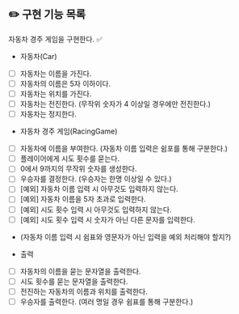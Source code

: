 ## ✏️ 구현 기능 목록

자동차 경주 게임을 구현한다. ✅

- 자동차(Car)
- [ ] 자동차는 이름을 가진다.
- [ ] 자동차의 이름은 5자 이하이다.
- [ ] 자동차는 위치를 가진다.
- [ ] 자동차는 전진한다. (무작위 숫자가 4 이상일 경우에만 전진한다.)
- [ ] 자동차는 정지한다.

- 자동차 경주 게임(RacingGame)
- [ ] 자동차에 이름을 부여한다. (자동차 이름 입력은 쉼포를 통해 구분한다.)
- [ ] 플레이어에게 시도 횟수를 묻는다.
- [ ] 0에서 9까지의 무작위 숫자를 생성한다.
- [ ] 우승자를 결정한다. (우승자는 한명 이상일 수 있다.)
- [ ] [예외] 자동차 이름 입력 시 아무것도 입력하지 않는다.
- [ ] [예외] 자동차 이름을 5자 초과로 입력한다.
- [ ] [예외] 시도 횟수 입력 시 아무것도 입력하지 않는다.
- [ ] [예외] 시도 횟수 입력 시 숫자가 아닌 다른 문자를 입력한다.
- (자동차 이름 입력 시 쉼표와 영문자가 아닌 입력을 예외 처리해야 할지?)
 
- 출력
- [ ] 자동차의 이름을 묻는 문자열을 출력한다.
- [ ] 시도 횟수를 묻는 문자열을 출력한다.
- [ ] 전진하는 자동차의 이름과 위치를 출력한다.
- [ ] 우승자를 출력한다. (여러 명일 경우 쉼표를 통해 구분한다.)